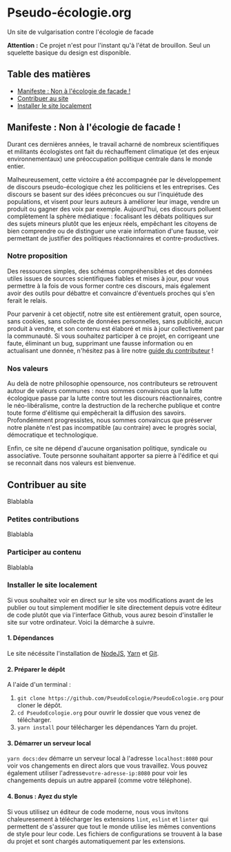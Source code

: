 # Pseudo-écologie.org

Un site de vulgarisation contre l'écologie de facade

**Attention :** Ce projet n'est pour l'instant qu'à l'état de brouillon. Seul un squelette basique du design est disponible.

## Table des matières

* [Manifeste : Non à l'écologie de facade !](#manifeste--non-%C3%A0-l%C3%A9cologie-de-facade-)
* [Contribuer au site](#contribuer-au-site)
* [Installer le site localement](#installer-le-site-localement)

## Manifeste : Non à l'écologie de facade !

Durant ces dernières années, le travail acharné de nombreux scientifiques et militants écologistes ont fait du réchauffement climatique (et des enjeux environnementaux) une préoccupation politique centrale dans le monde entier.

Malheureusement, cette victoire a été accompagnée par le développement de discours pseudo-écologique chez les politiciens et les entreprises. Ces discours se basent sur des idées préconcues ou sur l'inquiétude des populations, et visent pour leurs auteurs à améliorer leur image, vendre un produit ou gagner des voix par exemple. Aujourd'hui, ces discours polluent complètement la sphère médiatique : focalisant les débats politiques sur des sujets mineurs plutôt que les enjeux réels, empêchant les citoyens de bien comprendre ou de distinguer une vraie information d'une fausse, voir permettant de justifier des politiques réactionnaires et contre-productives.

### Notre proposition

Des ressources simples, des schémas compréhensibles et des données utiles issues de sources scientifiques fiables et mises à jour, pour vous permettre à la fois de vous former contre ces discours, mais également avoir des outils pour débattre et convaincre d'éventuels proches qui s'en ferait le relais.

Pour parvenir à cet objectif, notre site est entièrement gratuit, open source, sans cookies, sans collecte de données personnelles, sans publicité, aucun produit à vendre, et son contenu est élaboré et mis à jour collectivement par la communauté. Si vous souhaitez participer à ce projet, en corrigeant une faute, éliminant un bug, supprimant une fausse information ou en actualisant une donnée, n'hésitez pas à lire notre [guide du contributeur]() !

### Nos valeurs

Au delà de notre philosophie opensource, nos contributeurs se retrouvent autour de valeurs communes : nous sommes convaincus que la lutte écologique passe par la lutte contre tout les discours réactionnaires, contre le néo-libéralisme, contre la destruction de la recherche publique et contre toute forme d'élitisme qui empêcherait la diffusion des savoirs. Profondémment progressistes, nous sommes convaincus que préserver notre planète n'est pas incompatible (au contraire) avec le progrès social, démocratique et technologique.

Enfin, ce site ne dépend d'aucune organisation politique, syndicale ou associative. Toute personne souhaitant apporter sa pierre à l'édifice et qui se reconnait dans nos valeurs est bienvenue.

## Contribuer au site

Blablabla

### Petites contributions

Blablabla

### Participer au contenu

Blablabla

### Installer le site localement

Si vous souhaitez voir en direct sur le site vos modifications avant de les publier ou tout simplement modifier le site directement depuis votre éditeur de code plutôt que via l'interface Github, vous aurez besoin d'installer le site sur votre ordinateur. Voici la démarche à suivre.

#### 1. Dépendances

Le site nécéssite l'installation de [NodeJS](https://nodejs.org/), [Yarn](https://classic.yarnpkg.com/) et [Git](https://git-scm.com/).

#### 2. Préparer le dépôt

A l'aide d'un terminal :

1. `git clone https://github.com/PseudoEcologie/PseudoEcologie.org` pour cloner le dépôt.
2. `cd PseudoEcologie.org` pour ouvrir le dossier que vous venez de télécharger.
3. `yarn install` pour télécharger les dépendances Yarn du projet.

#### 3. Démarrer un serveur local

`yarn docs:dev` démarre un serveur local à l'adresse `localhost:8080` pour voir vos changements en direct alors que vous travaillez. Vous pouvez également utiliser l'adresse`votre-adresse-ip:8080` pour voir les changements depuis un autre appareil (comme votre téléphone).

#### 4. Bonus : Ayez du style

Si vous utilisez un éditeur de code moderne, nous vous invitons chaleuresement à télécharger les extensions `lint`, `eslint` et `linter` qui permettent de s'assurer que tout le monde utilise les mêmes conventions de style pour leur code. Les fichiers de configurations se trouvent à la base du projet et sont chargés automatiquement par les extensions.
